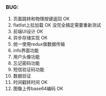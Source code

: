 ### BUG:

1. 页面跳转和物理按键返回 OK
2. flatlist上拉加载 OK 没完全搞定需要重新测试
3. 前端UI设计 OK
4. 异步存储实现 OK
5. 统一使用redux做数据传输
6. info界面功能
7. 用户头像功能
8. 忘记密码功能
9. 短信验证码功能
10. 数据验证
11. 时间戳转时间 OK
12. 图像上传base64编码 OK
